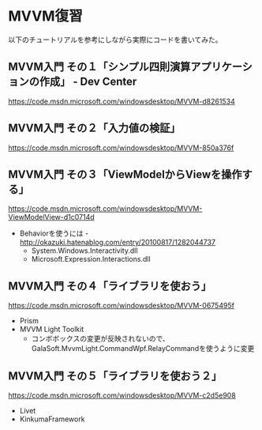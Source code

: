 ﻿# MVVM復習

以下のチュートリアルを参考にしながら実際にコードを書いてみた。

## MVVM入門 その１「シンプル四則演算アプリケーションの作成」 - Dev Center
https://code.msdn.microsoft.com/windowsdesktop/MVVM-d8261534

## MVVM入門 その２「入力値の検証」
https://code.msdn.microsoft.com/windowsdesktop/MVVM-850a376f

## MVVM入門 その３「ViewModelからViewを操作する」
https://code.msdn.microsoft.com/windowsdesktop/MVVM-ViewModelView-d1c0714d

- Behaviorを使うには - http://okazuki.hatenablog.com/entry/20100817/1282044737
  - System.Windows.Interactivity.dll
  - Microsoft.Expression.Interactions.dll

## MVVM入門 その４「ライブラリを使おう」
https://code.msdn.microsoft.com/windowsdesktop/MVVM-0675495f

- Prism
- MVVM Light Toolkit
  - コンボボックスの変更が反映されないので、GalaSoft.MvvmLight.CommandWpf.RelayCommandを使うように変更

## MVVM入門 その５「ライブラリを使おう２」
https://code.msdn.microsoft.com/windowsdesktop/MVVM-c2d5e908

- Livet
- KinkumaFramework
